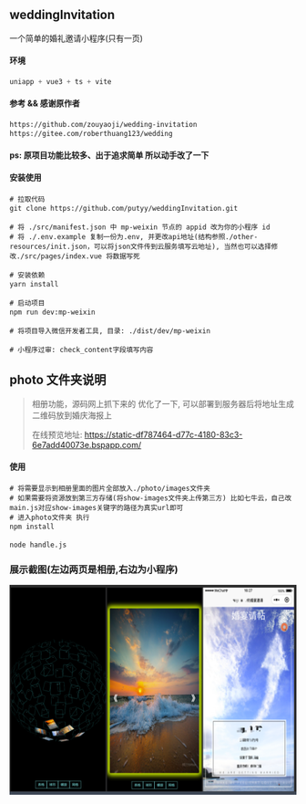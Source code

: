 ## weddingInvitation
一个简单的婚礼邀请小程序(只有一页)

#### 环境
```js
uniapp + vue3 + ts + vite
```

#### 参考 && 感谢原作者
```angular2html
https://github.com/zouyaoji/wedding-invitation
https://gitee.com/roberthuang123/wedding
```

#### ps: 原项目功能比较多、出于追求简单 所以动手改了一下

#### 安装使用
```shell
# 拉取代码
git clone https://github.com/putyy/weddingInvitation.git 

# 将 ./src/manifest.json 中 mp-weixin 节点的 appid 改为你的小程序 id
# 将 ./.env.example 复制一份为.env, 并更改api地址(结构参照./other-resources/init.json，可以将json文件传到云服务填写云地址), 当然也可以选择修改./src/pages/index.vue 将数据写死

# 安装依赖
yarn install

# 启动项目
npm run dev:mp-weixin

# 将项目导入微信开发者工具, 目录: ./dist/dev/mp-weixin

# 小程序过审: check_content字段填写内容

```

## photo 文件夹说明

> 相册功能，源码网上抓下来的 优化了一下, 可以部署到服务器后将地址生成二维码放到婚庆海报上
> 
> 在线预览地址: https://static-df787464-d77c-4180-83c3-6e7add40073e.bspapp.com/

#### 使用
```shell
# 将需要显示到相册里面的图片全部放入./photo/images文件夹
# 如果需要将资源放到第三方存储(将show-images文件夹上传第三方) 比如七牛云，自己改main.js对应show-images关键字的路径为真实url即可
# 进入photo文件夹 执行 
npm install

node handle.js
```

### 展示截图(左边两页是相册,右边为小程序)
![](https://github.com/putyy/weddingInvitation/raw/main/other-resources/preview.png)